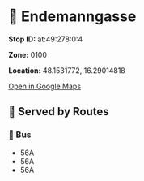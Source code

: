 # 🚉 Endemanngasse


**Stop ID:** at:49:278:0:4

**Zone:** 0100

**Location:** 48.1531772, 16.29014818

[Open in Google Maps](https://www.google.com/maps?q=48.1531772,16.29014818)

## 🚆 Served by Routes

### 🚌 Bus
- 56A
- 56A
- 56A